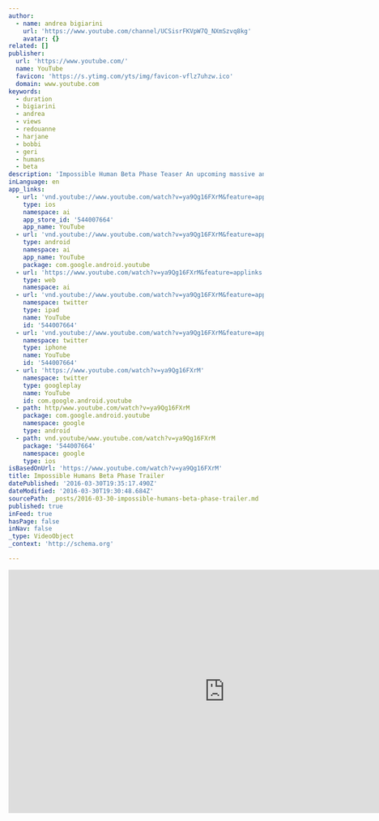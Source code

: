 ```yaml
---
author:
  - name: andrea bigiarini
    url: 'https://www.youtube.com/channel/UCSisrFKVpW7Q_NXmSzvq8kg'
    avatar: {}
related: []
publisher:
  url: 'https://www.youtube.com/'
  name: YouTube
  favicon: 'https://s.ytimg.com/yts/img/favicon-vflz7uhzw.ico'
  domain: www.youtube.com
keywords:
  - duration
  - bigiarini
  - andrea
  - views
  - redouanne
  - harjane
  - bobbi
  - geri
  - humans
  - beta
description: 'Impossible Human Beta Phase Teaser An upcoming massive and persistent exhibition by the New Era Museum Impossible Humans by: Patricia Januszkiewicz‎, Cristian Margarita, Lorenka Campos, Roger Guetta, Mariëtte Schrijver‎, Bobbi McMurry, Kate Zari Roberts, Dilshad Corleone, Kerryn Benbow, Nettie Edwards, Arjan van der Horst, Antonio Mojica, Soraya Wilkinson-Wyke, Lisa Peters‎,'
inLanguage: en
app_links:
  - url: 'vnd.youtube://www.youtube.com/watch?v=ya9Qg16FXrM&feature=applinks'
    type: ios
    namespace: ai
    app_store_id: '544007664'
    app_name: YouTube
  - url: 'vnd.youtube://www.youtube.com/watch?v=ya9Qg16FXrM&feature=applinks'
    type: android
    namespace: ai
    app_name: YouTube
    package: com.google.android.youtube
  - url: 'https://www.youtube.com/watch?v=ya9Qg16FXrM&feature=applinks'
    type: web
    namespace: ai
  - url: 'vnd.youtube://www.youtube.com/watch?v=ya9Qg16FXrM&feature=applinks'
    namespace: twitter
    type: ipad
    name: YouTube
    id: '544007664'
  - url: 'vnd.youtube://www.youtube.com/watch?v=ya9Qg16FXrM&feature=applinks'
    namespace: twitter
    type: iphone
    name: YouTube
    id: '544007664'
  - url: 'https://www.youtube.com/watch?v=ya9Qg16FXrM'
    namespace: twitter
    type: googleplay
    name: YouTube
    id: com.google.android.youtube
  - path: http/www.youtube.com/watch?v=ya9Qg16FXrM
    package: com.google.android.youtube
    namespace: google
    type: android
  - path: vnd.youtube/www.youtube.com/watch?v=ya9Qg16FXrM
    package: '544007664'
    namespace: google
    type: ios
isBasedOnUrl: 'https://www.youtube.com/watch?v=ya9Qg16FXrM'
title: Impossible Humans Beta Phase Trailer
datePublished: '2016-03-30T19:35:17.490Z'
dateModified: '2016-03-30T19:30:48.684Z'
sourcePath: _posts/2016-03-30-impossible-humans-beta-phase-trailer.md
published: true
inFeed: true
hasPage: false
inNav: false
_type: VideoObject
_context: 'http://schema.org'

---
```

<iframe src="https://cdn.embedly.com/widgets/media.html?src=https%3A%2F%2Fwww.youtube.com%2Fembed%2Fya9Qg16FXrM%3Ffeature%3Doembed&amp;url=https%3A%2F%2Fwww.youtube.com%2Fwatch%3Fv%3Dya9Qg16FXrM&amp;image=https%3A%2F%2Fi.ytimg.com%2Fvi%2Fya9Qg16FXrM%2Fhqdefault.jpg&amp;key=b7d04c9b404c499eba89ee7072e1c4f7&amp;type=text%2Fhtml&amp;schema=youtube" width="854" height="480" scrolling="no" frameborder="0" allowfullscreen="allowfullscreen" style=""></iframe>